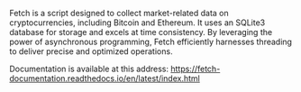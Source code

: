 Fetch is a script designed to collect market-related data on cryptocurrencies, including Bitcoin and Ethereum. It uses an SQLite3 database for storage and excels at time consistency. By leveraging the power of asynchronous programming, Fetch efficiently harnesses threading to deliver precise and optimized operations.

Documentation is available at this address: 
https://fetch-documentation.readthedocs.io/en/latest/index.html
